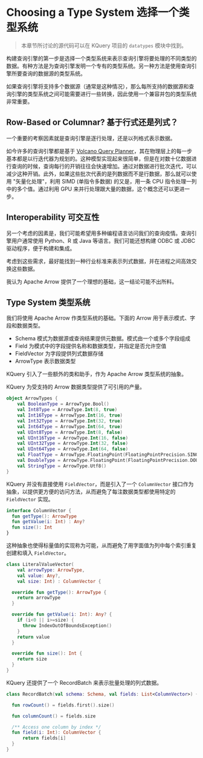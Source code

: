 # Choosing a Type System 选择一个类型系统

> 本章节所讨论的源代码可以在 KQuery 项目的 `datatypes` 模块中找到。

构建查询引擎的第一步是选择一个类型系统来表示查询引擎将要处理的不同类型的数据。有种方法是为查询引擎发明一个专有的类型系统。另一种方法是使用查询引擎所要查询的数据源的类型系统。

如果查询引擎将支持多个数据源（通常是这种情况），那么每所支持的数据源和查询引擎的类型系统之间可能需要进行一些转换，因此使用一个兼容并包的类型系统非常重要。

## Row-Based or Columnar? 基于行式还是列式？

一个重要的考察因素就是查询引擎是逐行处理，还是以列格式表示数据。

如今许多的查询引擎都是基于 [Volcano Query Planner](https://paperhub.s3.amazonaws.com/dace52a42c07f7f8348b08dc2b186061.pdf)，其在物理层上的每一步基本都是以行迭代器为规划的。这种模型实现起来很简单，但是在对数十亿数据进行查询的时候，查询每行的开销往往会快速增加。通过对数据进行批次迭代，可以减少这种开销。此外，如果这些批次代表的是列数据而不是行数据，那么就可以使用 "矢量化处理"，利用 SIMD (单指令多数据) 的又是，用一条 CPU 指令处理一列中的多个值。通过利用 GPU 来并行处理跟大量的数据，这个概念还可以更进一步。

## Interoperability 可交互性

另一个考虑的因素是，我们可能希望用多种编程语言访问我们的查询疫情。查询引擎用户通常使用 Python、R 或 Java 等语言。我们可能还想构建 ODBC 或 JDBC 驱动程序，便于构建和集成。

考虑到这些需求，最好能找到一种行业标准来表示列式数据，并在进程之间高效交换这些数据。

我认为 Apache Arrow 提供了一个理想的基础，这一结论可能不出所料。

## Type System 类型系统

我们将使用 Apache Arrow 作类型系统的基础。下面的 Arrow 用于表示模式、字段和数据类型。

- Schema 模式为数据源或查询结果提供元数据。模式由一个或多个字段组成
- Field 为模式中的字段提供名称和数据类型，并指定是否允许空值
- FieldVector 为字段提供列式数据存储
- ArrowType 表示数据类型

KQuery 引入了一些额外的类和助手，作为 Apache Arrow 类型系统的抽象。

KQuery 为受支持的 Arrow 数据类型提供了可引用的产量。

```kotlin
object ArrowTypes {
    val BooleanType = ArrowType.Bool()
    val Int8Type = ArrowType.Int(8, true)
    val Int16Type = ArrowType.Int(16, true)
    val Int32Type = ArrowType.Int(32, true)
    val Int64Type = ArrowType.Int(64, true)
    val UInt8Type = ArrowType.Int(8, false)
    val UInt16Type = ArrowType.Int(16, false)
    val UInt32Type = ArrowType.Int(32, false)
    val UInt64Type = ArrowType.Int(64, false)
    val FloatType = ArrowType.FloatingPoint(FloatingPointPrecision.SINGLE)
    val DoubleType = ArrowType.FloatingPoint(FloatingPointPrecision.DOUBLE)
    val StringType = ArrowType.Utf8()
}
```

KQuery 并没有直接使用 `FieldVector`，而是引入了一个 `ColumnVector` 接口作为抽象，以提供更方便的访问方法，从而避免了每注数据类型都使用特定的 `FieldVector` 实现。

```kotlin
interface ColumnVector {
  fun getType(): ArrowType
  fun getValue(i: Int) : Any?
  fun size(): Int
}
```

这种抽象也使得标量值的实现称为可能，从而避免了用字面值为列中每个索引重复创建和填入 `FieldVector`。

```kotlin
class LiteralValueVector(
    val arrowType: ArrowType,
    val value: Any?,
    val size: Int) : ColumnVector {

  override fun getType(): ArrowType {
    return arrowType
  }

  override fun getValue(i: Int): Any? {
    if (i<0 || i>=size) {
      throw IndexOutOfBoundsException()
    }
    return value
  }

  override fun size(): Int {
    return size
  }
}
```

KQuery 还提供了一个 RecordBatch 来表示批量处理的列式数据。

```kotlin
class RecordBatch(val schema: Schema, val fields: List<ColumnVector>) {

  fun rowCount() = fields.first().size()

  fun columnCount() = fields.size

  /** Access one column by index */
  fun field(i: Int): ColumnVector {
      return fields[i]
  }
}
```